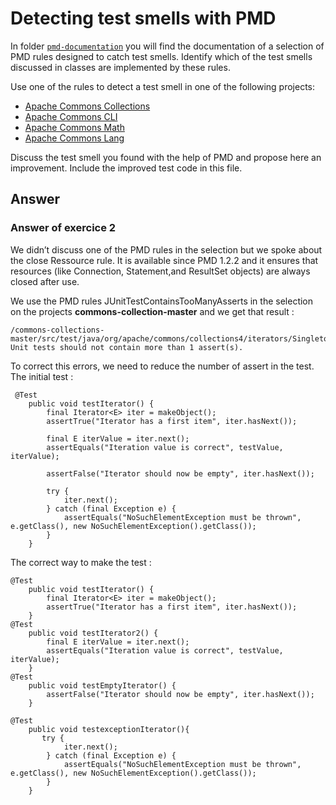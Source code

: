 # Detecting test smells with PMD

In folder [`pmd-documentation`](../pmd-documentation) you will find the documentation of a selection of PMD rules designed to catch test smells.
Identify which of the test smells discussed in classes are implemented by these rules.

Use one of the rules to detect a test smell in one of the following projects:

- [Apache Commons Collections](https://github.com/apache/commons-collections)
- [Apache Commons CLI](https://github.com/apache/commons-cli)
- [Apache Commons Math](https://github.com/apache/commons-math)
- [Apache Commons Lang](https://github.com/apache/commons-lang)

Discuss the test smell you found with the help of PMD and propose here an improvement.
Include the improved test code in this file.

## Answer
### Answer of exercice 2
We didn’t discuss one of the PMD rules in the selection but we spoke about the close Ressource rule. It is available since PMD 1.2.2 and it ensures that resources (like Connection, Statement,and ResultSet objects) are always closed after use. 

We use the PMD rules JUnitTestContainsTooManyAsserts in the selection on the projects **commons-collection-master** and we get that result : 
```
/commons-collections-master/src/test/java/org/apache/commons/collections4/iterators/SingletonIteratorTest.java:68:JUnitTestContainsTooManyAsserts:	Unit tests should not contain more than 1 assert(s).
```
To correct this errors, we need to reduce the number of assert in the test.
The initial test :
```
 @Test
    public void testIterator() {
        final Iterator<E> iter = makeObject();
        assertTrue("Iterator has a first item", iter.hasNext());

        final E iterValue = iter.next();
        assertEquals("Iteration value is correct", testValue, iterValue);

        assertFalse("Iterator should now be empty", iter.hasNext());

        try {
            iter.next();
        } catch (final Exception e) {
            assertEquals("NoSuchElementException must be thrown", e.getClass(), new NoSuchElementException().getClass());
        }
    }

```
The correct way to make the test :
```
@Test
    public void testIterator() {
        final Iterator<E> iter = makeObject();
        assertTrue("Iterator has a first item", iter.hasNext());
    }
@Test
    public void testIterator2() {
        final E iterValue = iter.next();
        assertEquals("Iteration value is correct", testValue, iterValue);
    }
@Test
    public void testEmptyIterator() {
        assertFalse("Iterator should now be empty", iter.hasNext());
    }

@Test
    public void testexceptionIterator(){
       try {
            iter.next();
        } catch (final Exception e) {
            assertEquals("NoSuchElementException must be thrown", e.getClass(), new NoSuchElementException().getClass());
        } 
    }
```

